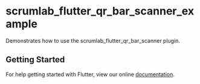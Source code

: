 # scrumlab_flutter_qr_bar_scanner_example

Demonstrates how to use the scrumlab_flutter_qr_bar_scanner plugin.

## Getting Started

For help getting started with Flutter, view our online
[documentation](http://flutter.io/).
